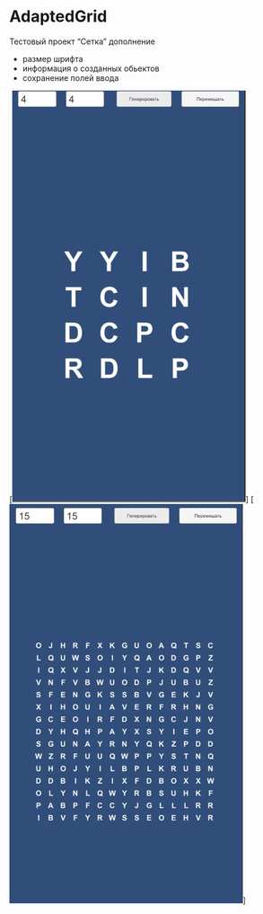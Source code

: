 # AdaptedGrid
Тестовый проект “Сетка”
  дополнение
  - размер шрифта
  - информация о созданных обьектов
  - сохранение полей ввода

[<img src="https://github.com/danquimby/AdaptedGrid/blob/master/Assets/examples/screen1.jpg">]
[<img src="https://github.com/danquimby/AdaptedGrid/blob/master/Assets/examples/screen2.jpg">]
